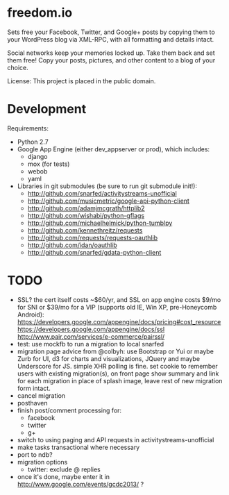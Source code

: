 freedom.io
==========

Sets free your Facebook, Twitter, and Google+ posts by copying them to your WordPress blog via XML-RPC, with all formatting and details intact.

Social networks keep your memories locked up. Take them back and set them free! Copy your posts, pictures, and other content to a blog of your choice.

License: This project is placed in the public domain.


Development
===========

Requirements:

- Python 2.7
- Google App Engine (either dev_appserver or prod), which includes:
  - django
  - mox (for tests)
  - webob
  - yaml
- Libraries in git submodules (be sure to run git submodule init!):
  - http://github.com/snarfed/activitystreams-unofficial
  - http://github.com/musicmetric/google-api-python-client
  - http://github.com/adamjmcgrath/httplib2
  - http://github.com/wishabi/python-gflags
  - http://github.com/michaelhelmick/python-tumblpy
  - http://github.com/kennethreitz/requests
  - http://github.com/requests/requests-oauthlib
  - http://github.com/idan/oauthlib
  - http://github.com/snarfed/gdata-python-client


TODO
====
- SSL? the cert itself costs ~$60/yr, and SSL on app engine costs $9/mo for SNI
  or $39/mo for a VIP (supports old IE, Win XP, pre-Honeycomb Android):
  https://developers.google.com/appengine/docs/pricing#cost_resource
  https://developers.google.com/appengine/docs/ssl
  http://www.pair.com/services/e-commerce/pairssl/
- test: use mockfb to run a migration to local snarfed
- migration page
  advice from @colbyh: use Bootstrap or Yui or maybe Zurb for UI, d3 for charts
  and visualizations, JQuery and maybe Underscore for JS. simple XHR polling is
  fine. set cookie to remember users with existing migration(s), on front page
  show summary and link for each migration in place of splash image, leave rest
  of new migration form intact.
- cancel migration
- posthaven
- finish post/comment processing for:
  - facebook
  - twitter
  - g+
- switch to using paging and API requests in activitystreams-unofficial
- make tasks transactional where necessary
- port to ndb?
- migration options
  - twitter: exclude @ replies
- once it's done, maybe enter it in http://www.google.com/events/gcdc2013/ ?
